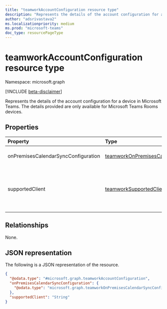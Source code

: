 ```yaml
---
title: "teamworkAccountConfiguration resource type"
description: "Represents the details of the account configuration for a device in Microsoft Teams."
author: "adsrivastava2"
ms.localizationpriority: medium
ms.prod: "microsoft-teams"
doc_type: resourcePageType
---
```


# teamworkAccountConfiguration resource type

Namespace: microsoft.graph

[!INCLUDE [beta-disclaimer](../../includes/beta-disclaimer.md)]

Represents the details of the account configuration for a device in Microsoft Teams.
The details provided are only available for Microsoft Teams Rooms devices.

## Properties
|Property|Type|Description|
|:---|:---|:---|
|onPremisesCalendarSyncConfiguration|[teamworkOnPremisesCalendarSyncConfiguration](../resources/teamworkonpremisescalendarsyncconfiguration.md)|Details of the account used to sync the calendar.|
|supportedClient|[teamworkSupportedClient](teamworksupportedclient.md)|Supported Teams client. The possible values are: `unknown`, `skypeDefaultAndTeams`, `teamsDefaultAndSkype`, `skypeOnly`, `teamsOnly`, `unknownFutureValue`.|

## Relationships
None.

## JSON representation
The following is a JSON representation of the resource.
<!-- {
  "blockType": "resource",
  "@odata.type": "microsoft.graph.teamworkAccountConfiguration"
}
-->
``` json
{
  "@odata.type": "#microsoft.graph.teamworkAccountConfiguration",
  "onPremisesCalendarSyncConfiguration": {
    "@odata.type": "microsoft.graph.teamworkOnPremisesCalendarSyncConfiguration"
  },
  "supportedClient": "String"
}
```

